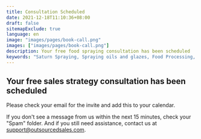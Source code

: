 ```yaml
---
title: Consultation Scheduled
date: 2021-12-18T11:10:36+08:00
draft: false
sitemapExclude: true
language: en
image: "images/pages/book-call.png"
images: ["images/pages/book-call.png"]
description: Your free food spraying consultation has been scheduled
keywords: "Saturn Spraying, Spraying oils and glazes, Food Processing, Food Production, Our Agents, Our Clients, Distributors, Egg Glazing"
---
```


## Your free sales strategy consultation has been scheduled

Please check your email for the invite and add this to your calendar.

If you don't see a message from us within the next 15 minutes, check your "Spam" folder. And if you still need assistance, contact us at support@outsourcedsales.com.


